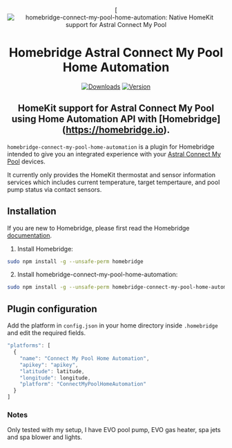 <SPAN ALIGN="CENTER">

[![homebridge-connect-my-pool-home-automation: Native HomeKit support for Astral Connect My Pool](https://github.com/michaelpettorosso/homebridge-connect-my-pool-home-automation)

# Homebridge Astral Connect My Pool Home Automation

[![Downloads](https://img.shields.io/npm/dt/homebridge-connect-my-pool-home-automation?color=38A8E0&style=for-the-badge)](https://www.npmjs.com/package/homebridge-connect-my-pool-home-automation)
[![Version](https://img.shields.io/npm/v/homebridge-connect-my-pool-home-automation?label=homebridge-connect-my-pool-home-automation&color=38A8E0&style=for-the-badge)](https://www.npmjs.com/package/homebridge-connect-my-pool-home-automation)
## HomeKit support for Astral Connect My Pool using Home Automation API with [Homebridge] (https://homebridge.io).
</SPAN>

`homebridge-connect-my-pool-home-automation` is a plugin for Homebridge intended to give you an integrated experience with your [Astral Connect My Pool](https://connectmypool.com.au) devices.

It currently only provides the HomeKit thermostat and sensor information services which includes current temperature, target tempertaure, and pool pump status via contact sensors.

## Installation

If you are new to Homebridge, please first read the Homebridge [documentation](https://www.npmjs.com/package/homebridge).

1. Install Homebridge:
```sh
sudo npm install -g --unsafe-perm homebridge
```

2. Install homebridge-connect-my-pool-home-automation:
```sh
sudo npm install -g --unsafe-perm homebridge-connect-my-pool-home-automation
```

## Plugin configuration
Add the platform in `config.json` in your home directory inside `.homebridge` and edit the required fields.

```js
"platforms": [
  {
    "name": "Connect My Pool Home Automation",
    "apikey": "apikey",
    "latitude": latitude,
    "longitude": longitude,
    "platform": "ConnectMyPoolHomeAutomation"
  }
]
```

### Notes


Only tested with my setup, I have EVO pool pump, EVO gas heater, spa jets and spa blower and lights.
